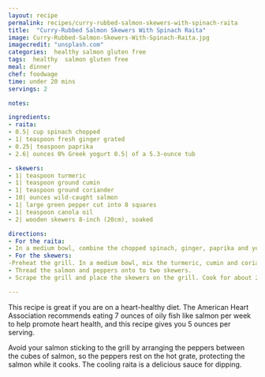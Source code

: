 ```yaml
---
layout: recipe
permalink: recipes/curry-rubbed-salmon-skewers-with-spinach-raita
title:  "Curry-Rubbed Salmon Skewers With Spinach Raita"
image: Curry-Rubbed-Salmon-Skewers-With-Spinach-Raita.jpg
imagecredit: "unsplash.com"
categories:  healthy salmon gluten free
tags:  healthy  salmon gluten free
meal: dinner
chef: foodwage
time: under 20 mins
servings: 2

notes:

ingredients:
- raita:
- 0.5| cup spinach chopped
- 1| teaspoon fresh ginger grated
- 0.25| teaspoon paprika
- 2.6| ounces 0% Greek yogurt 0.5| of a 5.3-ounce tub

- skewers:
- 1| teaspoon turmeric
- 1| teaspoon ground cumin
- 1| teaspoon ground coriander
- 10| ounces wild-caught salmon
- 1| large green pepper cut into 8 squares
- 1| teaspoon canola oil
- 2| wooden skewers 8-inch (20cm), soaked

directions:
- For the raita:
- In a medium bowl, combine the chopped spinach, ginger, paprika and yogurt and stir to mix. Chill until ready to serve. Makes about 0.75 cup.
- For the skewers:
-Preheat the grill. In a medium bowl, mix the turmeric, cumin and coriander. Use a chef’s knife to skin the salmon filet, then divide into 8 even cubes. Place in the bowl with the spices and turn to coat. Add the pepper pieces and drizzle the canola oil over it all, gently turning to distribute the oil.
- Thread the salmon and peppers onto to two skewers.
- Scrape the grill and place the skewers on the grill. Cook for about 2–3 minutes before turning, then cook for another 2–3 minutes, until cooked through. Serve with raita

---
```


This recipe is great if you are on a heart-healthy diet. The American Heart Association recommends eating 7 ounces of oily fish like salmon per week to help promote heart health, and this recipe gives you 5 ounces per serving.

Avoid your salmon sticking to the grill by arranging the peppers between the cubes of salmon, so the peppers rest on the hot grate, protecting the salmon while it cooks. The cooling raita is a delicious sauce for dipping.
